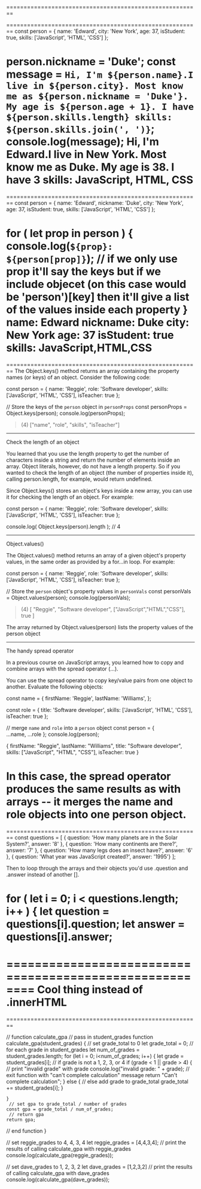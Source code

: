 ========================================================
<!-- Objects example -->
========================================================
const person = {
  name: 'Edward',
  city: 'New York',
  age: 37,
  isStudent: true,
  skills: ['JavaScript', 'HTML', 'CSS']
};

<!-- // You can access it through person.name as an example to get Edward or person['name'] -->

person.nickname = 'Duke';
const message = `Hi, I'm ${person.name}.I live in ${person.city}. Most know me as ${person.nickname = 'Duke'}. My age is ${person.age + 1}. I have ${person.skills.length} skills: ${person.skills.join(', ')}`;
console.log(message);
Hi, I'm Edward.I live in New York. Most know me as Duke. My age is 38. I have 3 skills: JavaScript, HTML, CSS
========================================================
<!-- For..in example -->
========================================================
const person = {
  name: 'Edward',
  nickname: 'Duke',
  city: 'New York',
  age: 37,
  isStudent: true,
  skills: ['JavaScript', 'HTML', 'CSS']
};

for ( let prop in person ) {
  console.log(`${prop}: ${person[prop]}`); // if we only use prop it'll say the keys but if we include objecet (on this case would be 'person')[key] then it'll give a list of the values inside each property
} 
name: Edward
nickname: Duke
city: New York
age: 37
isStudent: true
skills: JavaScript,HTML,CSS
========================================================
<!-- Useful JavaScript Object Methods -->
========================================================
The Object.keys() method returns an array containing the property names (or keys) of an object. Consider the following code:

const person = {
  name: 'Reggie',
  role: 'Software developer',
  skills: ['JavaScript', 'HTML', 'CSS'],
  isTeacher: true
};

// Store the keys of the `person` object in `personProps`
const personProps = Object.keys(person); 
console.log(personProps);

> (4) ["name", "role", "skills", "isTeacher"]

-----

Check the length of an object

You learned that you use the length property to get the number of characters inside a string and return the number of elements inside an array. Object literals, however, do not have a length property. So if you wanted to check the length of an object (the number of properties inside it), calling person.length, for example, would return undefined.

Since Object.keys() stores an object's keys inside a new array, you can use it for checking the length of an object. For example:

const person = {
  name: 'Reggie',
  role: 'Software developer',
  skills: ['JavaScript', 'HTML', 'CSS'],
  isTeacher: true
};

console.log( Object.keys(person).length );  // 4

-----

Object.values()

The Object.values() method returns an array of a given object's property values, in the same order as provided by a for...in loop. For example:

const person = {
  name: 'Reggie',
  role: 'Software developer',
  skills: ['JavaScript', 'HTML', 'CSS'],
  isTeacher: true
};

// Store the `person` object's property values in `personVals`
const personVals = Object.values(person); 
console.log(personVals);

> (4)
[
  "Reggie",
  "Software developer",
  ["JavaScript","HTML","CSS"],
  true
]

The array returned by Object.values(person) lists the property values of the person object

------

The handy spread operator

In a previous course on JavaScript arrays, you learned how to copy and combine arrays with the spread operator (...).

You can use the spread operator to copy key/value pairs from one object to another. Evaluate the following objects:

const name = {
  firstName: 'Reggie',
  lastName: 'Williams',
};

const role = {
  title: 'Software developer',
  skills: ['JavaScript', 'HTML', 'CSS'],
  isTeacher: true
};

// merge `name` and `role` into a `person` object
const person = {  
  ...name,
  ...role
};
console.log(person);

{
  firstName: "Reggie",
  lastName: "Williams",
  title: "Software developer",
  skills: ["JavaScript", "HTML", "CSS"],
  isTeacher: true
}

In this case, the spread operator produces the same results as with arrays -- it merges the name and role objects into one person object.
========================================================
<!-- Storing objects in Arrays -->
========================================================
const questions = [
  { question: 'How many planets are in the Solar System?',
    answer: '8' 
  },
  { question: 'How many continents are there?',
    answer: '7'
  },
  { question: 'How many legs does an insect have?', 
    answer: '6'
  },
  { question: 'What year was JavaScript created?', answer: '1995'}
];

Then to loop through the arrays and their objects you'd use .question and .answer instead of another [].

for ( let i = 0; i < questions.length; i++ ) {
  let question = questions[i].question;
  let answer = questions[i].answer;
========================================================
<!-- insertAdjacentHTML(position, text)-->
========================================================
Cool thing instead of .innerHTML
========================================================
<!-- using pseudoCode exercise-->
========================================================

// function calculate_gpa
  // pass in student_grades
  function calculate_gpa(student_grades) {
    // set grade_total to 0
    let grade_total = 0;
    // for each grade in student_grades
    let num_of_grades = student_grades.length;
    for (let i = 0; i<num_of_grades; i++) {
      let grade = student_grades[i];
        // if grade is not a 1, 2, 3, or 4
      if (grade < 1 || grade > 4) {
        // print "invalid grade" with grade
        console.log("invalid grade: " + grade);
        // exit function with "can't complete calculation" message
        return "Can't complete calculation";
      } else {
        // else add grade to grade_total
        grade_total += student_grades[i];
      }

    }
     // set gpa to grade_total / number of grades
    const gpa = grade_total / num_of_grades;
     // return gpa
    return gpa;
  // end function
  }

  // set reggie_grades to 4, 4, 3, 4
  let reggie_grades = [4,4,3,4];
  // print the results of calling calculate_gpa with reggie_grades
  console.log(calculate_gpa(reggie_grades));

  // set dave_grades to 1, 2, 3, 2
  let dave_grades = [1,2,3,2]
  // print the results of calling calculate_gpa with dave_grades
  console.log(calculate_gpa(dave_grades));


